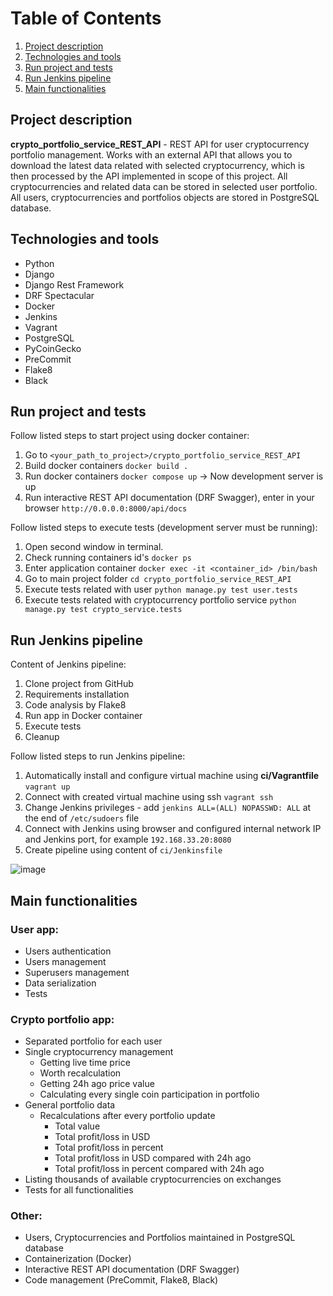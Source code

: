 # Table of Contents
1. [Project description](#project-description)
2. [Technologies and tools](#technologies-and-tools)
3. [Run project and tests](#run-project-and-tests)
4. [Run Jenkins pipeline](#run-jenkins-pipeline)
5. [Main functionalities](#main-functionalities)


## Project description
**crypto_portfolio_service_REST_API** - REST API for user cryptocurrency portfolio management. 
Works with an external API that allows you to download the latest data related with 
selected cryptocurrency, which is then processed by the API implemented in scope of 
this project. All cryptocurrencies and related data can be stored in selected user portfolio. 
All users, cryptocurrencies and portfolios objects are stored in PostgreSQL database.


## Technologies and tools

- Python
- Django
- Django Rest Framework
- DRF Spectacular
- Docker
- Jenkins
- Vagrant
- PostgreSQL
- PyCoinGecko
- PreCommit
- Flake8
- Black

## Run project and tests

Follow listed steps to start project using docker container:
1. Go to `<your_path_to_project>/crypto_portfolio_service_REST_API`
2. Build docker containers `docker build .`
3. Run docker containers `docker compose up` -> Now development server is up
4. Run interactive REST API documentation (DRF Swagger), enter in your browser `http://0.0.0.0:8000/api/docs`

Follow listed steps to execute tests (development server must be running):
1. Open second window in terminal.
2. Check running containers id's `docker ps`
3. Enter application container `docker exec -it <container_id> /bin/bash`
4. Go to main project folder `cd crypto_portfolio_service_REST_API`
5. Execute tests related with user `python manage.py test user.tests`
6. Execute tests related with cryptocurrency portfolio service `python manage.py test crypto_service.tests`


## Run Jenkins pipeline

Content of Jenkins pipeline:
1. Clone project from GitHub
2. Requirements installation
3. Code analysis by Flake8
4. Run app in Docker container
5. Execute tests
6. Cleanup

Follow listed steps to run Jenkins pipeline:
1. Automatically install and configure virtual machine using **ci/Vagrantfile** `vagrant up`
2. Connect with created virtual machine using ssh `vagrant ssh`
3. Change Jenkins privileges - add `jenkins ALL=(ALL) NOPASSWD: ALL` at the end of `/etc/sudoers` file
4. Connect with Jenkins using browser and configured internal network IP and Jenkins port, for example `192.168.33.20:8080`
5. Create pipeline using content of `ci/Jenkinsfile`

![image](https://github.com/grzesiekszymanski/crypto_portfolio_service_REST_API/assets/80125719/bd1325cd-86d2-423d-9fe1-1a1f80d9022f)



## Main functionalities

### User app:
- Users authentication
- Users management
- Superusers management
- Data serialization
- Tests

### Crypto portfolio app:
- Separated portfolio for each user
- Single cryptocurrency management
  - Getting live time price
  - Worth recalculation
  - Getting 24h ago price value
  - Calculating every single coin participation in portfolio
- General portfolio data
  - Recalculations after every portfolio update
    - Total value
    - Total profit/loss in USD
    - Total profit/loss in percent
    - Total profit/loss in USD compared with 24h ago
    - Total profit/loss in percent compared with 24h ago
- Listing thousands of available cryptocurrencies on exchanges 
- Tests for all functionalities

### Other:
- Users, Cryptocurrencies and Portfolios maintained in PostgreSQL database
- Containerization (Docker)
- Interactive REST API documentation (DRF Swagger)
- Code management (PreCommit, Flake8, Black)
